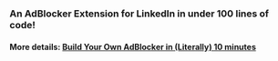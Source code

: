 ### An AdBlocker Extension for LinkedIn in under 100 lines of code!

#### More details: [Build Your Own AdBlocker in (Literally) 10 minutes](https://medium.com/@yakko.majuri/building-your-own-adblocker-in-literally-10-minutes-1eec093b04cd)
